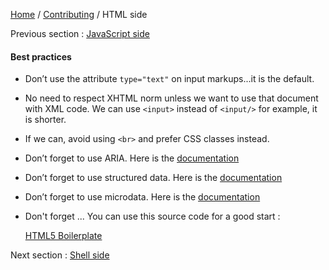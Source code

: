[Home](../../README.md) / [Contributing](../../CONTRIBUTING.md) / HTML side

Previous section : [JavaScript side](js.md)

#### Best practices

- Don’t use the attribute `type="text"` on input markups...it is the default.

- No need to respect XHTML norm unless we want to use that document with XML code.
  We can use `<input>` instead of `<input/>` for example, it is shorter.
  
- If we can, avoid using `<br>` and prefer CSS classes instead.

- Don’t forget to use ARIA. Here is the [documentation](https://developer.mozilla.org/en-US/docs/Web/Accessibility/ARIA)

- Don’t forget to use structured data. Here is the 
  [documentation](https://developers.google.com/search/docs/guides/intro-structured-data)
  
- Don’t forget to use microdata. Here is the [documentation](https://www.w3.org/TR/microdata/)

- Don't forget ... You can use this source code for a good start :

  [HTML5 Boilerplate](https://html5boilerplate.com/)
  
Next section : [Shell side](shell.md)
